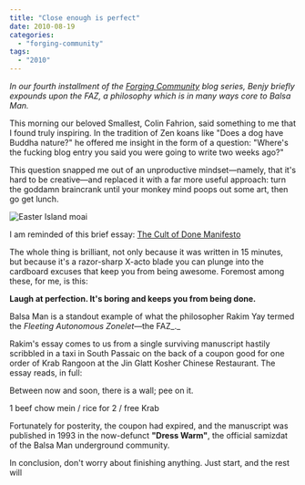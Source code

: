 ```yaml
---
title: "Close enough is perfect"
date: 2010-08-19
categories: 
  - "forging-community"
tags: 
  - "2010"
---
```


_In our fourth installment of the_ [_Forging Community_](http://balsaman.org/category/forging-community/) _blog series, Benjy briefly expounds upon the FAZ, a philosophy which is in many ways core to Balsa Man._

This morning our beloved Smallest, Colin Fahrion, said something to me that I found truly inspiring. In the tradition of Zen koans like "Does a dog have Buddha nature?" he offered me insight in the form of a question: "Where's the fucking blog entry you said you were going to write two weeks ago?"

This question snapped me out of an unproductive mindset—namely, that it's hard to be creative—and replaced it with a far more useful approach: turn the goddamn braincrank until your monkey mind poops out some art, then go get lunch.

![Easter Island moai](/images/iStock_000005789520XSmall-300x199.jpg)

I am reminded of this brief essay: [The Cult of Done Manifesto](http://www.brepettis.com/blog/2009/3/3/the-cult-of-done-manifesto.html)

The whole thing is brilliant, not only because it was written in 15 minutes, but because it's a razor-sharp X-acto blade you can plunge into the cardboard excuses that keep you from being awesome. Foremost among these, for me, is this:

**Laugh at perfection. It's boring and keeps you from being done.**

Balsa Man is a standout example of what the philosopher Rakim Yay termed the _Fleeting Autonomous Zonelet_—the FAZ_._

Rakim's essay comes to us from a single surviving manuscript hastily scribbled in a taxi in South Passaic on the back of a coupon good for one order of Krab Rangoon at the Jin Glatt Kosher Chinese Restaurant. The essay reads, in full:

Between now and soon, there is a wall; pee on it.

1 beef chow mein / rice for 2 / free Krab

Fortunately for posterity, the coupon had expired, and the manuscript was published in 1993 in the now-defunct **"Dress Warm"**, the official samizdat of the Balsa Man underground community.

In conclusion, don't worry about finishing anything. Just start, and the rest will
